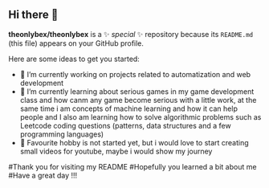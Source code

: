 ## Hi there 👋


**theonlybex/theonlybex** is a ✨ _special_ ✨ repository because its `README.md` (this file) appears on your GitHub profile.

Here are some ideas to get you started:

- 🔭 I’m currently working on projects related to automatization and web development
- 🌱 I’m currently learning about serious games in my game development class and how canm any game become serious with a little work, at the same time i am concepts of machine learning and how it can help people and I also am learning how to solve algorithmic problems such as Leetcode coding questions (patterns, data structures and a few programming languages)
- 👯 Favourite hobby is not started yet, but i would love to start creating small videos for youtube, maybe i would show my journey 

#Thank you for visiting my README
#Hopefully you learned a bit about me 
#Have a great day !!!

